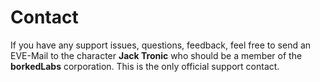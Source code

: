 Contact
=========

If you have any support issues, questions, feedback, feel free to send an EVE-Mail to the character **Jack Tronic** who should be a member of the **borkedLabs** corporation.
This is the only official support contact.
